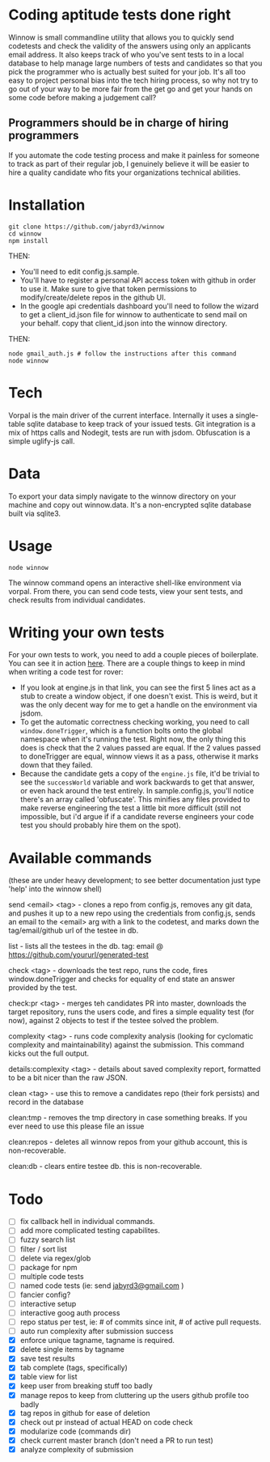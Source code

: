 # Coding aptitude tests done right

Winnow is small commandline utility that allows you to quickly send codetests and check the validity of the answers using only an applicants email address. It also keeps track of who you've sent tests to in a local database to help manage large numbers of tests and candidates so that you pick the programmer who is actually best suited for your job. It's all too easy to project personal bias into the tech hiring process, so why not try to go out of your way to be more fair from the get go and get your hands on some code before making a judgement call?

## Programmers should be in charge of hiring programmers

If you automate the code testing process and make it painless for someone to track as part of their regular job, I genuinely believe it will be easier to hire a quality candidate who fits your organizations technical abilities.

# Installation

```
git clone https://github.com/jabyrd3/winnow
cd winnow
npm install
```

THEN:

- You'll need to edit config.js.sample. 
- You'll have to register a personal API access token with github in order to use it. Make sure to give that token permissions to modify/create/delete repos in the github UI.
- In the google api credentials dashboard you'll need to follow the wizard to get a client\_id.json file for winnow to authenticate to send mail on your behalf. copy that client\_id.json into the winnow directory.

THEN: 

```
node gmail_auth.js # follow the instructions after this command
node winnow
```

# Tech
Vorpal is the main driver of the current interface. Internally it uses a single-table sqlite database to keep track of your issued tests. Git integration is a mix of https calls and Nodegit, tests are run with jsdom. Obfuscation is a simple uglify-js call.

# Data
To export your data simply navigate to the winnow directory on your machine and copy out winnow.data. It's a non-encrypted sqlite database built via sqlite3.

# Usage
```
node winnow
```
The winnow command opens an interactive shell-like environment via vorpal. From there, you can send code tests, view your sent tests, and check results from individual candidates.

# Writing your own tests
For your own tests to work, you need to add a couple pieces of boilerplate. You can see it in action [here](https://github.com/jabyrd3/rover). There are a couple things to keep in mind when writing a code test for rover:

- If you look at engine.js in that link, you can see the first 5 lines act as a stub to create a window object, if one doesn't exist. This is weird, but it was the only decent way for me to get a handle on the environment via jsdom.
- To get the automatic correctness checking working, you need to call `window.doneTrigger`, which is a function bolts onto the global namespace when it's running the test. Right now, the only thing this does is check that the 2 values passed are equal. If the 2 values passed to doneTrigger are equal, winnow views it as a pass, otherwise it marks down that they failed.
- Because the candidate gets a copy of the `engine.js` file, it'd be trivial to see the `successWorld` variable and work backwards to get that answer, or even hack around the test entirely. In sample.config.js, you'll notice there's an array called 'obfuscate'. This minifies any files provided to make reverse engineering the test a little bit more difficult (still not impossible, but i'd argue if if a candidate reverse engineers your code test you should probably hire them on the spot).

# Available commands

(these are under heavy development; to see better documentation just type 'help' into the winnow shell)

send &lt;email&gt; &lt;tag&gt; - clones a repo from config.js, removes any git data, and pushes it up to a new repo
using the credentials from config.js, sends an email to the &lt;email&gt; arg with a link to the codetest, and marks down the tag/email/github url of the testee in db.

list - lists all the testees in the db. tag: email @ https://github.com/yoururl/generated-test

check &lt;tag&gt; - downloads the test repo, runs the code, fires window.doneTrigger and checks for equality of end state an answer provided by the test.

check:pr &lt;tag&gt; - merges teh candidates PR into master, downloads the target repository, runs the users code, and fires a simple equality test (for now), against 2 objects to test if the testee solved the problem.

complexity &lt;tag&gt; - runs code complexity analysis (looking for cyclomatic complexity and maintainability) against the submission. This command kicks out the full output.

details:complexity &lt;tag&gt; - details about saved complexity report, formatted to be a bit nicer than the raw JSON.

clean &lt;tag&gt; - use this to remove a candidates repo (their fork persists) and record in the database

clean:tmp - removes the tmp directory in case something breaks. If you ever need to use this please file an issue

clean:repos - deletes all winnow repos from your github account, this is non-recoverable.

clean:db - clears entire testee db. this is non-recoverable.

# Todo
- [ ] fix callback hell in individual commands.
- [ ] add more complicated testing capabilites.
- [ ] fuzzy search list
- [ ] filter / sort list
- [ ] delete via regex/glob
- [ ] package for npm
- [ ] multiple code tests
- [ ] named code tests (ie: send jabyrd3@gmail.com <tagname> <testname>)
- [ ] fancier config?
- [ ] interactive setup
- [ ] interactive goog auth process
- [ ] repo status per test, ie: # of commits since init, # of active pull requests.
- [ ] auto run complexity after submission success
- [x] enforce unique tagname, tagname is required.
- [x] delete single items by tagname
- [x] save test results
- [x] tab complete (tags, specifically)
- [x] table view for list
- [x] keep user from breaking stuff too badly
- [x] manage repos to keep from cluttering up the users github profile too badly
- [x] tag repos in github for ease of deletion
- [x] check out pr instead of actual HEAD on code check
- [x] modularize code (commands dir)
- [x] check current master branch (don't need a PR to run test)
- [x] analyze complexity of submission

